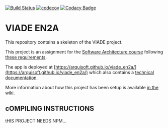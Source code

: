 [![Build Status](https://travis-ci.org/Arquisoft/viade_en2a.svg?branch=master)](https://travis-ci.org/Arquisoft/viade_en2a)
[![codecov](https://codecov.io/gh/Arquisoft/viade_en2a/branch/master/graph/badge.svg)](https://codecov.io/gh/Arquisoft/viade_en2a)
[![Codacy Badge](https://api.codacy.com/project/badge/Grade/0304de61846e4a9fbbe2683cbc54513d)](https://www.codacy.com/gh/Arquisoft/viade_en2a?utm_source=github.com&amp;utm_medium=referral&amp;utm_content=Arquisoft/viade_en2a&amp;utm_campaign=Badge_Grade)

# VIADE EN2A

This repository contains a skeleton of the VIADE project.

This project is an assignment for the [Software Architecture course](https://arquisoft.github.io/) following [these requirements](https://labra.solid.community/public/SoftwareArchitecture/AssignmentDescription/).

The app is deployed at [https://arquisoft.github.io/viade_en2a/](https://arquisoft.github.io/viade_en2a/) which also contains a [technical documentation](https://arquisoft.github.io/viade_en2a/docs).

More information about how this project has been setup is available [in the wiki](https://github.com/Arquisoft/viade_en2a/wiki).

## cOMPILING INSTRUCTIONS

tHIS PROJECT NEEDS NPM...

